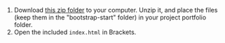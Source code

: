 1. Download [this zip folder](/lesson_files/bootstrap-start.zip) to your computer.  Unzip it, and place the files (keep them in the "bootstrap-start" folder) in your project portfolio folder.
2. Open the included `index.html` in Brackets.